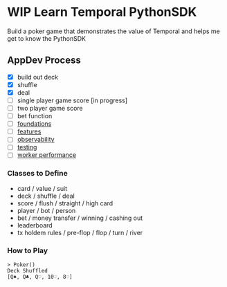 # WIP Learn Temporal PythonSDK
Build a poker game that demonstrates the value of Temporal and helps me get to know the PythonSDK

## AppDev Process
- [x] build out deck
- [x] shuffle
- [x] deal
- [ ] single player game score [in progress]
- [ ] two player game score
- [ ] bet function
- [ ] [foundations](https://docs.temporal.io/application-development/foundations)
- [ ] [features](https://docs.temporal.io/application-development/features)
- [ ] [observability](https://docs.temporal.io/application-development/observability)
- [ ] [testing](https://docs.temporal.io/application-development/testing)
- [ ] [worker performance](https://docs.temporal.io/application-development/worker-performance)

### Classes to Define
- card / value / suit
- deck / shuffle / deal
- score / flush / straight / high card
- player / bot / person
- bet / money transfer / winning / cashing out
- leaderboard
- tx holdem rules / pre-flop / flop / turn / river

### How to Play
~~~
> Poker()
Deck Shuffled
[Q♠, Q♣, Q♡, 10♡, 8♡]
~~~
